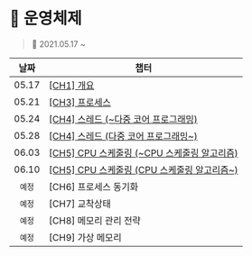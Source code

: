 # 🎲 운영체제
> 📅 2021.05.17 ~ 


|날짜|챕터|
|:---:|---|
|05.17|[[CH1] 개요](./CH.01.md)|
|05.21|[[CH3] 프로세스](./CH.03.md)|
|05.24|[[CH4] 스레드 (~다중 코어 프로그래밍)](./CH.04.md)|
|05.28|[[CH4] 스레드 (다중 코어 프로그래밍~)](./CH.04.md)|
|06.03|[[CH5] CPU 스케줄링 (~CPU 스케줄링 알고리즘)](./CH.05.md)|
|06.10|[[CH5] CPU 스케줄링 (CPU 스케줄링 알고리즘~)](./CH.05.md)|
|`예정`|[CH6] 프로세스 동기화|
|`예정`|[CH7] 교착상태|
|`예정`|[CH8] 메모리 관리 전략|
|`예정`|[CH9] 가상 메모리|

